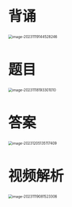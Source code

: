 # 背诵

<img src="https://cvp.oss-cn-shanghai.aliyuncs.com/picgo/202311191445568.png" alt="image-20231119144528246" style="zoom:50%;" />



# 题目

<img src="https://cvp.oss-cn-shanghai.aliyuncs.com/picgo/202311181933093.png" alt="image-20231118193301010" style="zoom:50%;" />



# 答案

<img src="https://cvp.oss-cn-shanghai.aliyuncs.com/picgo/202312051351548.png" alt="image-20231205135117409" style="zoom:50%;" />



# 视频解析

<img src="https://cvp.oss-cn-shanghai.aliyuncs.com/picgo/202311190815786.png" alt="image-20231119081523306" style="zoom:50%;" />



